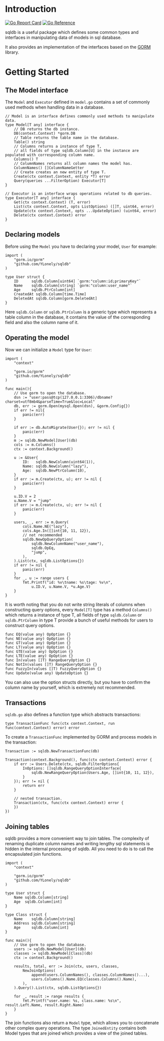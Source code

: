 # Introduction

[![Go Report Card](https://goreportcard.com/badge/github.com/YLonely/sqldb)](https://goreportcard.com/report/github.com/YLonely/sqldb)
[![Go Reference](https://pkg.go.dev/badge/github.com/YLonely/sqldb.svg)](https://pkg.go.dev/github.com/YLonely/sqldb)

sqldb is a useful package which defines some common types and interfaces in manipulating data of models in sql database.

It also provides an implementation of the interfaces based on the [GORM](https://gorm.io/) library.

# Getting Started

## The Model interface
The `Model` and `Executor` defined in `model.go` contains a set of commonly used methods when handling data in a database.
```golang
// Model is an interface defines commonly used methods to manipulate data.
type Model[T any] interface {
	// DB returns the db instance.
	DB(context.Context) *gorm.DB
	// Table returns the table name in the database.
	Table() string
	// Columns returns a instance of type T,
	// all fields of type sqldb.Column[U] in the instance are populated with corresponding column name.
	Columns() T
	// ColumnNames returns all column names the model has.
	ColumnNames() []ColumnNameGetter
	// Create creates an new entity of type T.
	Create(ctx context.Context, entity *T) error
	Query(queries ...FilterOption) Executor[T]
}

// Executor is an interface wraps operations related to db queries.
type Executor[T any] interface {
	Get(ctx context.Context) (T, error)
	List(ctx context.Context, opts ListOptions) ([]T, uint64, error)
	Update(ctx context.Context, opts ...UpdateOption) (uint64, error)
	Delete(ctx context.Context) error
}
```
## Declaring models
Before using the `Model` you have to declaring your model, `User` for example:
```golang
import (
	"gorm.io/gorm"
	"github.com/YLonely/sqldb"
)

type User struct {
	ID      sqldb.Column[uint64] `gorm:"column:id;primaryKey"`
	Name    sqldb.Column[string] `gorm:"column:user_name"`
	Age     sqldb.PtrColumn[int]
	CreatedAt sqldb.Column[time.Time]
	DeletedAt sqldb.Column[gorm.DeletedAt]
}
```
Here `sqldb.Column` or `sqldb.PtrColumn` is a generic type which represents a table column in the database, it contains the value of the corresponding field and also the column name of it. 

## Operating the model
Now we can initialize a `Model` type for `User`:
```golang
import (
	"context"

	"gorm.io/gorm"
	"github.com/YLonely/sqldb"
)

func main(){
	// Use gorm to open the database.
	dsn := "user:pass@tcp(127.0.0.1:3306)/dbname?charset=utf8mb4&parseTime=True&loc=Local"
  	db, err := gorm.Open(mysql.Open(dsn), &gorm.Config{})
	if err != nil{
		panic(err)
	}

	if err := db.AutoMigrate(User{}); err != nil {
		panic(err)
	}
	m := sqldb.NewModel[User](db)
	cols := m.Columns()
	ctx := context.Background()

	u := &User{
		ID:   sqldb.NewColumn(uint64(1)),
		Name: sqldb.NewColumn("lazy"),
		Age:  sqldb.NewPtrColumn(10),
	}
	if err := m.Create(ctx, u); err != nil {
		panic(err)
	}

	u.ID.V = 2
	u.Name.V = "jump"
	if err := m.Create(ctx, u); err != nil {
		panic(err)
	}

	users, _, err := m.Query(
		cols.Name.NE("lazy"),
		cols.Age.In([]int{10, 11, 12}),
		// not recommended
		sqldb.NewOpQueryOption(
			sqldb.NewColumnName("user_name"),
			sqldb.OpEq,
			"jump",
		),
	).List(ctx, sqldb.ListOptions{})
	if err != nil {
		panic(err)
	}
	for _, u := range users {
		fmt.Printf("id: %v\tname: %s\tage: %v\n",
			u.ID.V, u.Name.V, *u.Age.V)
	}
}
```

It is worth noting that you do not write string literals of columns when constructing query options, every `Model[T]` type has a method `Columns()` which returns a instance of type T, all fields of type `sqldb.Column` or `sqldb.PtrColumn` in type T provide a bunch of useful methods for users to construct query options. 
```golang
func EQ(value any) OpOption {}
func NE(value any) OpOption {}
func GT(value any) OpOption {}
func LT(value any) OpOption {}
func GTE(value any) OpOption {}
func LTE(value any) OpOption {}
func In(values []T) RangeQueryOption {}
func NotIn(values []T) RangeQueryOption {}
func FuzzyIn(values []T) FuzzyQueryOption {}
func Update(value any) UpdateOption {}
```
You can also use the option structs directly, but you have to confirm the column name by yourself, which is extremely not recommended.

## Transactions
`sqldb.go` also defines a function type which abstracts transactions:
```golang
type TransactionFunc func(ctx context.Context, run func(context.Context) error) error
```

To create a `TransactionFunc` implemented by GORM and process models in the transaction:
```golang
Transaction := sqldb.NewTransactionFunc(db)

Transaction(context.Background(), func(ctx context.Context) error {
	if err := Users.Delete(ctx, sqldb.FilterOptions{
		InOptions: []sqldb.RangeQueryOptionInterface{
			sqldb.NewRangeQueryOption(Users.Age, []int{10, 11, 12}),
		}
	}); err != nil {
		return err
	}

	// nested transaction.
	Transaction(ctx, func(ctx context.Context) error {
	})
})
```
## Joining tables

sqldb provides a more convenient way to join tables. The complexity of renaming duplicate column names and writing lengthy sql statements is hidden in the internal processing of sqldb. All you need to do is to call the encapsulated join functions. 
```golang
import (
	"context"

	"gorm.io/gorm"
	"github.com/YLonely/sqldb"
)

type User struct {
	Name sqldb.Column[string]
	Age  sqldb.Column[int]
}

type Class struct {
	Name    sqldb.Column[string]
	Address sqldb.Column[string]
	Age     sqldb.Column[int]
}

func main(){
	// Use gorm to open the database.
	users := sqldb.NewModel[User](db)
	classes := sqldb.NewModel[Class](db)
	ctx := context.Background()

	results, total, err := Join(ctx, users, classes, 
		NewJoinOptions(
			append(users.ColumnNames(), classes.ColumnNames()...),
			users.Columns().Name.EQ(classes.Columns().Name),
		),
	).Query().List(ctx, sqldb.ListOptions{})

	for _, result := range results {
		fmt.Printf("user.name: %s, class.name: %s\n", result.Left.Name, result.Right.Name)
	}
}
```
The join functions also return a `Model` type, which allows you to concatenate other complex query operations. The type `JoinedEntity` contains both Model types that are joined which provides a view of the joined tables.